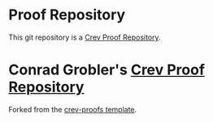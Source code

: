 <!-- CREV_README_MARKER_V0 - Please don't remove this first line, or `crev` might overwrite this file.  -->

# Proof Repository

This git repository is a [Crev Proof Repository](https://github.com/crev-dev/crev/wiki/Proof-Repository).

<!-- Feel free to customize this file below this line -->

# Conrad Grobler's [Crev Proof Repository](https://github.com/crev-dev/crev/wiki/Proof-Repository)

Forked from the [crev-proofs template](https://github.com/crev-dev/crev-proofs/fork).

